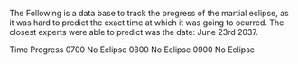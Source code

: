 

The Following is a data base to track the progress of the martial eclipse, as it was hard to
predict the exact time at which it was going to ocurred. The closest experts were able to
predict was the date: June 23rd 2037.

Time    Progress
0700    No Eclipse
0800    No Eclipse
0900    No Eclipse
